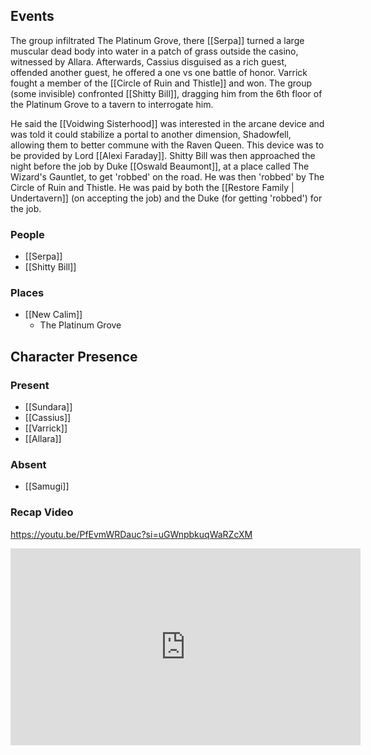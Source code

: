 ## Events
The group infiltrated The Platinum Grove, there [[Serpa]] turned a large muscular dead body into water in a patch of grass outside the casino, witnessed by Allara. Afterwards, Cassius disguised as a rich guest, offended another guest, he offered a one vs one battle of honor. Varrick fought a member of the [[Circle of Ruin and Thistle]] and won. The group (some invisible) confronted [[Shitty Bill]], dragging him from the 6th floor of the Platinum Grove to a tavern to interrogate him.

He said the [[Voidwing Sisterhood]] was interested in the arcane device and was told it could stabilize a portal to another dimension, Shadowfell, allowing them to better commune with the Raven Queen. This device was to be provided by Lord [[Alexi Faraday]]. Shitty Bill was then approached the night before the job by Duke [[Oswald Beaumont]], at a place called The Wizard's Gauntlet, to get 'robbed' on the road. He was then 'robbed' by The Circle of Ruin and Thistle. He was paid by both the [[Restore Family | Undertavern]] (on accepting the job) and the Duke (for getting 'robbed') for the job.

### People
- [[Serpa]] 
- [[Shitty Bill]] 

### Places 
- [[New Calim]] 
	- The Platinum Grove

## Character Presence 
### Present
- [[Sundara]] 
- [[Cassius]] 
- [[Varrick]] 
- [[Allara]] 
### Absent
- [[Samugi]]

### Recap Video

https://youtu.be/PfEvmWRDauc?si=uGWnpbkuqWaRZcXM

<iframe width="560" height="315" src="https://www.youtube.com/embed/PfEvmWRDauc?si=z0v5N0kcZAksGnLz" title="YouTube video player" frameborder="0" allow="accelerometer; autoplay; clipboard-write; encrypted-media; gyroscope; picture-in-picture; web-share" referrerpolicy="strict-origin-when-cross-origin" allowfullscreen></iframe>
